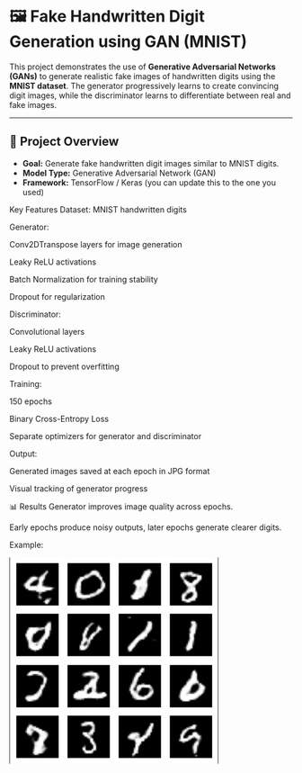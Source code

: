 # 🖼️ Fake Handwritten Digit Generation using GAN (MNIST)

This project demonstrates the use of **Generative Adversarial Networks (GANs)** to generate realistic fake images of handwritten digits using the **MNIST dataset**. The generator progressively learns to create convincing digit images, while the discriminator learns to differentiate between real and fake images.

---

## 🚀 Project Overview
- **Goal:** Generate fake handwritten digit images similar to MNIST digits.
- **Model Type:** Generative Adversarial Network (GAN)
- **Framework:** TensorFlow / Keras (you can update this to the one you used)

 Key Features
Dataset: MNIST handwritten digits

Generator:

Conv2DTranspose layers for image generation

Leaky ReLU activations

Batch Normalization for training stability

Dropout for regularization

Discriminator:

Convolutional layers

Leaky ReLU activations

Dropout to prevent overfitting

Training:

150 epochs

Binary Cross-Entropy Loss

Separate optimizers for generator and discriminator

Output:

Generated images saved at each epoch in JPG format

Visual tracking of generator progress

📊 Results
Generator improves image quality across epochs.

Early epochs produce noisy outputs, later epochs generate clearer digits.

Example:

![Output](image.png)